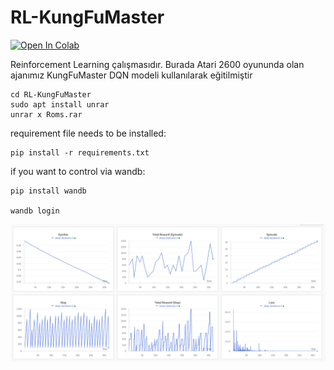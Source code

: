 # RL-KungFuMaster
[![Open In Colab](https://colab.research.google.com/assets/colab-badge.svg)](https://colab.research.google.com/drive/1NmZUWhBb4tHvCDjXcOgeOfGhoRxOTLfq?usp=sharing)

Reinforcement Learning çalışmasıdır. Burada Atari 2600 oyununda olan ajanımız KungFuMaster DQN modeli kullanılarak eğitilmiştir

```
cd RL-KungFuMaster
sudo apt install unrar
unrar x Roms.rar
```

requirement file needs to be installed:

```
pip install -r requirements.txt
```

if you want to control via wandb:

```
pip install wandb

wandb login
```

![wandb_data](imgs/data.png)

